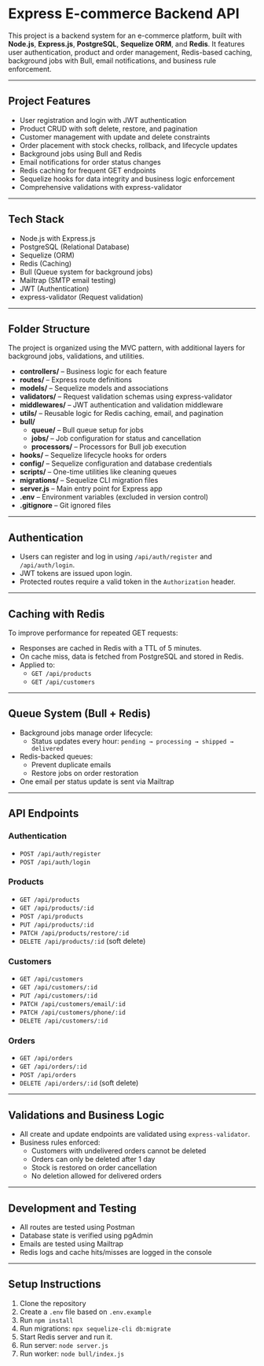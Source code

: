 # Express E-commerce Backend API

This project is a backend system for an e-commerce platform, built with **Node.js**, **Express.js**, **PostgreSQL**, **Sequelize ORM**, and **Redis**. It features user authentication, product and order management, Redis-based caching, background jobs with Bull, email notifications, and business rule enforcement.

---

## Project Features

- User registration and login with JWT authentication
- Product CRUD with soft delete, restore, and pagination
- Customer management with update and delete constraints
- Order placement with stock checks, rollback, and lifecycle updates
- Background jobs using Bull and Redis
- Email notifications for order status changes
- Redis caching for frequent GET endpoints
- Sequelize hooks for data integrity and business logic enforcement
- Comprehensive validations with express-validator

---

## Tech Stack

- Node.js with Express.js
- PostgreSQL (Relational Database)
- Sequelize (ORM)
- Redis (Caching)
- Bull (Queue system for background jobs)
- Mailtrap (SMTP email testing)
- JWT (Authentication)
- express-validator (Request validation)

---
## Folder Structure

The project is organized using the MVC pattern, with additional layers for background jobs, validations, and utilities.

- **controllers/** – Business logic for each feature
- **routes/** – Express route definitions
- **models/** – Sequelize models and associations
- **validators/** – Request validation schemas using express-validator
- **middlewares/** – JWT authentication and validation middleware
- **utils/** – Reusable logic for Redis caching, email, and pagination
- **bull/**
  - **queue/** – Bull queue setup for jobs
  - **jobs/** – Job configuration for status and cancellation
  - **processors/** – Processors for Bull job execution
- **hooks/** – Sequelize lifecycle hooks for orders
- **config/** – Sequelize configuration and database credentials
- **scripts/** – One-time utilities like cleaning queues
- **migrations/** – Sequelize CLI migration files
- **server.js** – Main entry point for Express app
- **.env** – Environment variables (excluded in version control)
- **.gitignore** – Git ignored files

---

## Authentication

- Users can register and log in using `/api/auth/register` and `/api/auth/login`.
- JWT tokens are issued upon login.
- Protected routes require a valid token in the `Authorization` header.

---

## Caching with Redis

To improve performance for repeated GET requests:
- Responses are cached in Redis with a TTL of 5 minutes.
- On cache miss, data is fetched from PostgreSQL and stored in Redis.
- Applied to:
  - `GET /api/products`
  - `GET /api/customers`

---

## Queue System (Bull + Redis)

- Background jobs manage order lifecycle:
  - Status updates every hour: `pending → processing → shipped → delivered`
- Redis-backed queues:
  - Prevent duplicate emails
  - Restore jobs on order restoration
- One email per status update is sent via Mailtrap

---

## API Endpoints

### Authentication

- `POST /api/auth/register`
- `POST /api/auth/login`

### Products

- `GET /api/products`
- `GET /api/products/:id`
- `POST /api/products`
- `PUT /api/products/:id`
- `PATCH /api/products/restore/:id`
- `DELETE /api/products/:id` (soft delete)

### Customers

- `GET /api/customers`
- `GET /api/customers/:id`
- `PUT /api/customers/:id`
- `PATCH /api/customers/email/:id`
- `PATCH /api/customers/phone/:id`
- `DELETE /api/customers/:id`

### Orders

- `GET /api/orders`
- `GET /api/orders/:id`
- `POST /api/orders`
- `DELETE /api/orders/:id` (soft delete)

---

## Validations and Business Logic

- All create and update endpoints are validated using `express-validator`.
- Business rules enforced:
  - Customers with undelivered orders cannot be deleted
  - Orders can only be deleted after 1 day
  - Stock is restored on order cancellation
  - No deletion allowed for delivered orders

---

## Development and Testing

- All routes are tested using Postman
- Database state is verified using pgAdmin
- Emails are tested using Mailtrap
- Redis logs and cache hits/misses are logged in the console

---

## Setup Instructions

1. Clone the repository  
2. Create a `.env` file based on `.env.example`  
3. Run `npm install`  
4. Run migrations: `npx sequelize-cli db:migrate`  
5. Start Redis server and run it.
6. Run server: `node server.js`  
7. Run worker: `node bull/index.js`